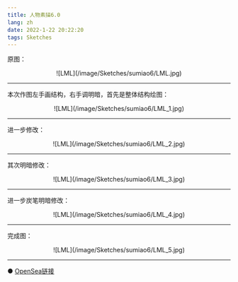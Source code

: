 ```yaml
---
title: 人物素描6.0
lang: zh
date: 2022-1-22 20:22:20
tags: Sketches
---
```


原图：

<center>![LML](/image/Sketches/sumiao6/LML.jpg)</center>

----------------------------------------  

本次作图左手画结构，右手调明暗，首先是整体结构绘图：

<center>![LML](/image/Sketches/sumiao6/LML_1.jpg)</center>

----------------------------------------  

进一步修改：

<center>![LML](/image/Sketches/sumiao6/LML_2.jpg)</center>

----------------------------------------  

其次明暗修改：

<center>![LML](/image/Sketches/sumiao6/LML_3.jpg)</center>

----------------------------------------  

进一步炭笔明暗修改：

<center>![LML](/image/Sketches/sumiao6/LML_4.jpg)</center>

----------------------------------------  

完成图：

<center>![LML](/image/Sketches/sumiao6/LML_5.jpg)</center>

----------------------------------------  

● [OpenSea链接](https://opensea.io/assets/0x495f947276749ce646f68ac8c248420045cb7b5e/5538608732828411082250453030091092578936762873171210564831323241231023079425 "The Girl Who Is Traveling")

<nft-card
contractAddress="0x495f947276749ce646f68ac8c248420045cb7b5e"
tokenId="5538608732828411082250453030091092578936762873171210564831323241231023079425">
</nft-card>
<script src="https://unpkg.com/embeddable-nfts/dist/nft-card.min.js"></script>
